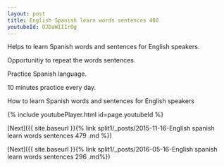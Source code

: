 ```yaml
---
layout: post
title: English Spanish learn words sentences 480 
youtubeId: OJDaWIIIrOg
---
```

 
 
Helps to learn Spanish words and sentences for English speakers.

Opportunitiy to repeat the words sentences. 

Practice Spanish language. 
 
10 minutes practice every day. 
 
How to learn Spanish words and sentences for English speakers 
 
{% include youtubePlayer.html id=page.youtubeId %}
 
[Next]({{ site.baseurl }}{% link split1/_posts/2015-11-16-English spanish learn words sentences 479 .md %})
 
[Next]({{ site.baseurl }}{% link  split1/_posts/2016-05-16-English spanish learn words sentences 296 .md%})
 
